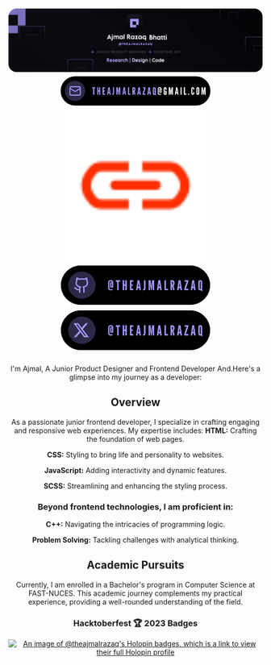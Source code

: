 <h1 align="center">
	<img src="/git.svg"/>
    <a href="mailto:theajmalrazaq@gmail.com" target="blank"><img src="email.svg" width="300px"/> </a>
	 <a href="https://www.linkedin.com/in/theajmalrazaq/"><img src="link.svg" width="300px"/> </a>
	 <a href="https;//github.com/theajmalrazaq"><img src="gitx.svg" width="300px"/> </a>
	 <a href="https://x.com/theajmalrazaq"><img src="x.svg" width="300px"/> </a>
</h1>





	
<div align="center">

I'm Ajmal, A Junior Product Designer and Frontend Developer And.Here's a glimpse into my journey as a developer:

## Overview

As a passionate junior frontend developer, I specialize in crafting engaging and responsive web experiences. My expertise includes:
**HTML:** Crafting the foundation of web pages.

**CSS:** Styling to bring life and personality to websites.

**JavaScript:** Adding interactivity and dynamic features.

**SCSS:** Streamlining and enhancing the styling process.




### Beyond frontend technologies, I am proficient in:

**C++:** Navigating the intricacies of programming logic.

**Problem Solving:** Tackling challenges with analytical thinking.

## Academic Pursuits

Currently, I am enrolled in a Bachelor's program in Computer Science at FAST-NUCES. This academic journey complements my practical experience, providing a well-rounded understanding of the field.

 
<h3>Hacktoberfest 🏆 2023 Badges</h3>
	
[![An image of @theajmalrazaq's Holopin badges, which is a link to view their full Holopin profile](https://holopin.me/theajmalrazaq)](https://holopin.io/@theajmalrazaq)

</div>
